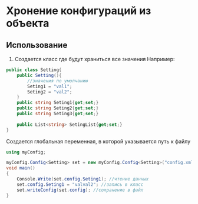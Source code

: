 # Хронение конфигураций из объекта

## Использование

1. Создается класс где будут храниться все значения
Например:
```C#
public class Setting{
    public Setting(){
        //значения по умолчанию
        Seting1 = "val1"; 
        Seting2 = "val2";
    }
    public string Seting1{get;set;}
    public string Seting2{get;set;}
    public string Seting3{get;set;}
  
    public List<string> SetingList{get;set;}
}
```
Создается глобальная переменная, в которой указывается путь к файлу
```C#
using myConfig;

myConfig.Config<Setting> set = new myConfig.Config<Setting>("config.xml"); //если файла не было, то создается в соответствии со структурой указанного класса и вставляются значения по умолчанию
void main()
{
    Console.Write(set.config.Seting1); //чтение данных
    set.config.Seting1 = "valval2"; //запись в класс
    set.writeConfig(set.config); //сохранение в файл
}

```
